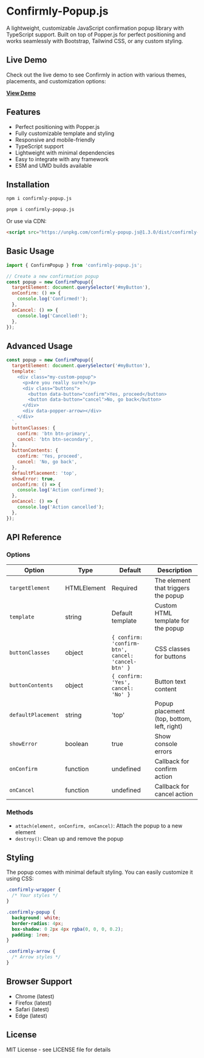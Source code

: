 # Confirmly-Popup.js

A lightweight, customizable JavaScript confirmation popup library with TypeScript support. Built on top of Popper.js for perfect positioning and works seamlessly with Bootstrap, Tailwind CSS, or any custom styling.

## Live Demo

Check out the live demo to see Confirmly in action with various themes, placements, and customization options:

[**View Demo**](https://farisnceit.github.io/confirmly-js/)

## Features

- Perfect positioning with Popper.js
- Fully customizable template and styling
- Responsive and mobile-friendly
- TypeScript support
- Lightweight with minimal dependencies
- Easy to integrate with any framework
- ESM and UMD builds available

## Installation

```bash
npm i confirmly-popup.js
```

```bash
pnpm i confirmly-popup.js
```

Or use via CDN:

```html
<script src="https://unpkg.com/confirmly-popup.js@1.3.0/dist/confirmly-popup.umd.min.js"></script>
```

## Basic Usage

```javascript
import { ConfirmPopup } from 'confirmly-popup.js';

// Create a new confirmation popup
const popup = new ConfirmPopup({
  targetElement: document.querySelector('#myButton'),
  onConfirm: () => {
    console.log('Confirmed!');
  },
  onCancel: () => {
    console.log('Cancelled!');
  },
});
```

## Advanced Usage

```javascript
const popup = new ConfirmPopup({
  targetElement: document.querySelector('#myButton'),
  template: `
    <div class="my-custom-popup">
      <p>Are you really sure?</p>
      <div class="buttons">
        <button data-button="confirm">Yes, proceed</button>
        <button data-button="cancel">No, go back</button>
      </div>
      <div data-popper-arrow></div>
    </div>
  `,
  buttonClasses: {
    confirm: 'btn btn-primary',
    cancel: 'btn btn-secondary',
  },
  buttonContents: {
    confirm: 'Yes, proceed',
    cancel: 'No, go back',
  },
  defaultPlacement: 'top',
  showError: true,
  onConfirm: () => {
    console.log('Action confirmed');
  },
  onCancel: () => {
    console.log('Action cancelled');
  },
});
```

## API Reference

### Options

| Option             | Type        | Default                                            | Description                                |
| ------------------ | ----------- | -------------------------------------------------- | ------------------------------------------ |
| `targetElement`    | HTMLElement | Required                                           | The element that triggers the popup        |
| `template`         | string      | Default template                                   | Custom HTML template for the popup         |
| `buttonClasses`    | object      | `{ confirm: 'confirm-btn', cancel: 'cancel-btn' }` | CSS classes for buttons                    |
| `buttonContents`   | object      | `{ confirm: 'Yes', cancel: 'No' }`                 | Button text content                        |
| `defaultPlacement` | string      | 'top'                                              | Popup placement (top, bottom, left, right) |
| `showError`        | boolean     | true                                               | Show console errors                        |
| `onConfirm`        | function    | undefined                                          | Callback for confirm action                |
| `onCancel`         | function    | undefined                                          | Callback for cancel action                 |

### Methods

- `attach(element, onConfirm, onCancel)`: Attach the popup to a new element
- `destroy()`: Clean up and remove the popup

## Styling

The popup comes with minimal default styling. You can easily customize it using CSS:

```css
.confirmly-wrapper {
  /* Your styles */
}

.confirmly-popup {
  background: white;
  border-radius: 4px;
  box-shadow: 0 2px 4px rgba(0, 0, 0, 0.2);
  padding: 1rem;
}

.confirmly-arrow {
  /* Arrow styles */
}
```

## Browser Support

- Chrome (latest)
- Firefox (latest)
- Safari (latest)
- Edge (latest)

## License

MIT License - see LICENSE file for details
